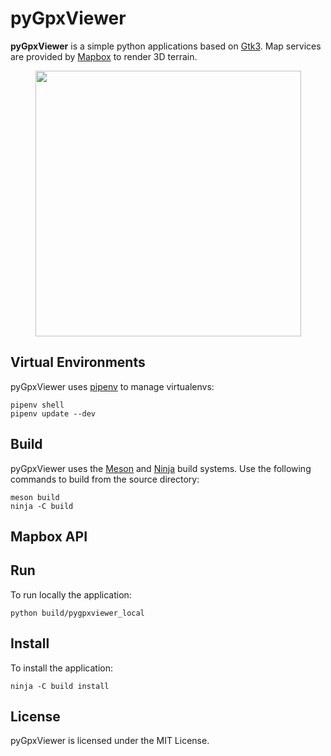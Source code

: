 # pyGpxViewer
**pyGpxViewer** is a simple python applications based on [Gtk3](https://www.gtk.org/). Map services are provided by [Mapbox](https://www.mapbox.com/) to render 3D terrain.
<p align="center">
  <img src="../master/resources/app_window_details.png" width="425"/>
</p>

## Virtual Environments
pyGpxViewer uses [pipenv](https://pypi.org/project/pipenv/) to manage virtualenvs:

```
pipenv shell
pipenv update --dev
```

## Build
pyGpxViewer uses the [Meson](https://mesonbuild.com/) and [Ninja](https://ninja-build.org/) build systems. Use the following commands to build from the source directory:

```
meson build
ninja -C build
```

## Mapbox API


## Run
To run locally the application:

```
python build/pygpxviewer_local
```

## Install
To install the application:

```
ninja -C build install
```

## License
pyGpxViewer is licensed under the MIT License.

